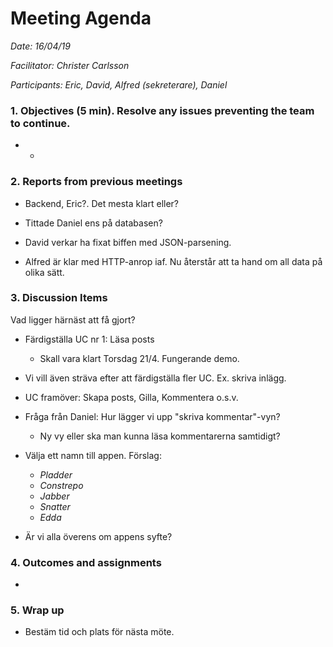 # Meeting Agenda

*Date: 16/04/19*

*Facilitator: Christer Carlsson*

*Participants: Eric, David, Alfred (sekreterare), Daniel*

### 1. Objectives (5 min). Resolve any issues preventing the team to continue.

  * -

### 2. Reports from previous meetings

  * Backend, Eric?. Det mesta klart eller?

  * Tittade Daniel ens på databasen?

  * David verkar ha fixat biffen med JSON-parsening.

  * Alfred är klar med HTTP-anrop iaf. Nu återstår att ta hand om all data på olika sätt.

### 3. Discussion Items

  Vad ligger härnäst att få gjort?

  * Färdigställa UC nr 1: Läsa posts
  	* Skall vara klart Torsdag 21/4. Fungerande demo.

  * Vi vill även sträva efter att färdigställa fler UC. Ex. skriva inlägg.

  * UC framöver: Skapa posts, Gilla, Kommentera o.s.v.

  * Fråga från Daniel: Hur lägger vi upp "skriva kommentar"-vyn?
    * Ny vy eller ska man kunna läsa kommentarerna samtidigt?

  * Välja ett namn till appen. Förslag:
    * *Pladder*
    * *Constrepo*
    * *Jabber*
    * *Snatter*
    * *Edda*
  
  * Är vi alla överens om appens syfte? 
 

### 4. Outcomes and assignments

  * 

### 5. Wrap up

  * Bestäm tid och plats för nästa möte.
